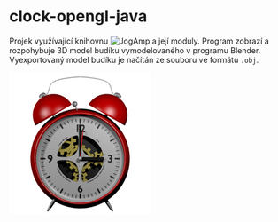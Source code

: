 # clock-opengl-java

Projek využívající knihovnu ![JogAmp](https://jogamp.org/) a její moduly. Program zobrazí a rozpohybuje 3D model budíku vymodelovaného v programu Blender. Vyexportovaný model budíku je načítán ze souboru ve formátu ```.obj```.

![3D model budíku](/src/main/resources/images/icon256.png)
